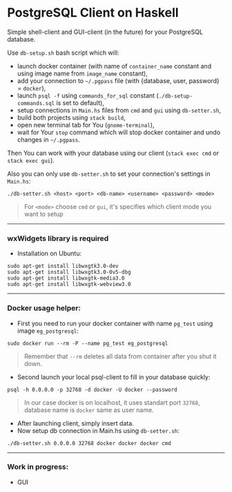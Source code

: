 # PostgreSQL Client on Haskell

Simple shell-client and GUI-client (in the future) for your PostgreSQL database.

Use `db-setup.sh` bash script which will:
* launch docker container (with name of `container_name` constant and using image name from `image_name` constant),
* add your connection to `~/.pgpass` file (with {database, user, password} = `docker`),
* launch `psql -f` using `commands_for_sql` constant (`./db-setup-commands.sql` is set to default),
* setup connections in `Main.hs` files from `cmd` and `gui` using `db-setter.sh`,
* build both projects using `stack build`,
* open new terminal tab for You (`gnome-terminal`),
* wait for Your `stop` command which will stop docker container and undo changes in `~/.pgpass`.

Then You can work with your database using our client (`stack exec cmd` or `stack exec gui`).

Also you can only use `db-setter.sh` to set your connection's settings in `Main.hs`:
```
./db-setter.sh <host> <port> <db-name> <username> <password> <mode>
```
> For `<mode>` choose `cmd` or `gui`, it's specifies which client mode you want to setup
___
### wxWidgets library is required
* Installation on Ubuntu:
```
sudo apt-get install libwxgtk3.0-dev
sudo apt-get install libwxgtk3.0-0v5-dbg
sudo apt-get install libwxgtk-media3.0
sudo apt-get install libwxgtk-webview3.0
```
___
### Docker usage helper:
* First you need to run your docker container with name `pg_test` using image `eg_postgresql`:
 ```
sudo docker run --rm -P --name pg_test eg_postgresql
```
> Remember that `--rm` deletes all data from container after you shut it down.

* Second launch your local psql-client to fill in your database quickly:
```
psql -h 0.0.0.0 -p 32768 -d docker -U docker --password
```
> In our case docker is on localhost, it uses standart port `32768`, database name is `docker` same as user name.

* After launching client, simply insert data.
* Now setup db connection in Main.hs using `db-setter.sh`:
```
./db-setter.sh 0.0.0.0 32768 docker docker docker cmd
```
___
### Work in progress:
* GUI
